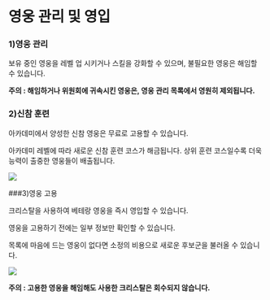 # 영웅 관리 및 영입

### 1)영웅 관리

 보유 중인 영웅을 레벨 업 시키거나 스킬을 강화할 수 있으며, 불필요한 영웅은 해임할 수 있습니다.

**주의 : 해임하거나 위원회에 귀속시킨 영웅은, 영웅 관리 목록에서 영원히 제외됩니다.**



### 2)신참 훈련

 아카데미에서 양성한 신참 영웅은 무료로 고용할 수 있습니다.

아카데미 레벨에 따라 새로운 신참 훈련 코스가 해금됩니다. 상위 훈련 코스일수록 더욱 능력이 출중한 영웅들이 배출됩니다.

![](https://s3.ap-northeast-2.amazonaws.com/an2img/guide/104_001RookieHero.png)



###3)영웅 고용

 크리스탈을 사용하여 베테랑 영웅을 즉시 영입할 수 있습니다.

영웅을 고용하기 전에는 일부 정보만 확인할 수 있습니다.

목록에 마음에 드는 영웅이 없다면 소정의 비용으로 새로운 후보군을 불러올 수 있습니다.

![](https://s3.ap-northeast-2.amazonaws.com/an2img/guide/104_002VeteranHero.png)



**주의 : 고용한 영웅을 해임해도 사용한 크리스탈은 회수되지 않습니다.**